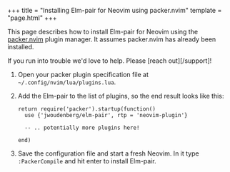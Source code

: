 +++
title = "Installing Elm-pair for Neovim using packer.nvim"
template = "page.html"
+++

This page describes how to install Elm-pair for Neovim using the [packer.nvim][] plugin manager. It assumes packer.nvim has already been installed.

If you run into trouble we'd love to help. Please [reach out][/support]!

1. Open your packer plugin specification file at `~/.config/nvim/lua/plugins.lua`.

1. Add the Elm-pair to the list of plugins, so the end result looks like this:

   ```vimscript
   return require('packer').startup(function()
     use {'jwoudenberg/elm-pair', rtp = 'neovim-plugin'}

     -- .. potentially more plugins here!

   end)
   ```

1. Save the configuration file and start a fresh Neovim. In it type `:PackerCompile` and hit enter to install Elm-pair.

[packer.nvim]: https://github.com/wbthomason/packer.nvim
